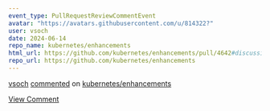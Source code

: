 ```yaml
---
event_type: PullRequestReviewCommentEvent
avatar: "https://avatars.githubusercontent.com/u/814322?"
user: vsoch
date: 2024-06-14
repo_name: kubernetes/enhancements
html_url: https://github.com/kubernetes/enhancements/pull/4642#discussion_r1639463832
repo_url: https://github.com/kubernetes/enhancements
---
```


<a href='https://github.com/vsoch' target='_blank'>vsoch</a> <a href='https://github.com/kubernetes/enhancements/pull/4642#discussion_r1639463832' target='_blank'>commented</a> on <a href='https://github.com/kubernetes/enhancements' target='_blank'>kubernetes/enhancements</a>

<a href='https://github.com/kubernetes/enhancements/pull/4642#discussion_r1639463832' target='_blank'>View Comment</a>